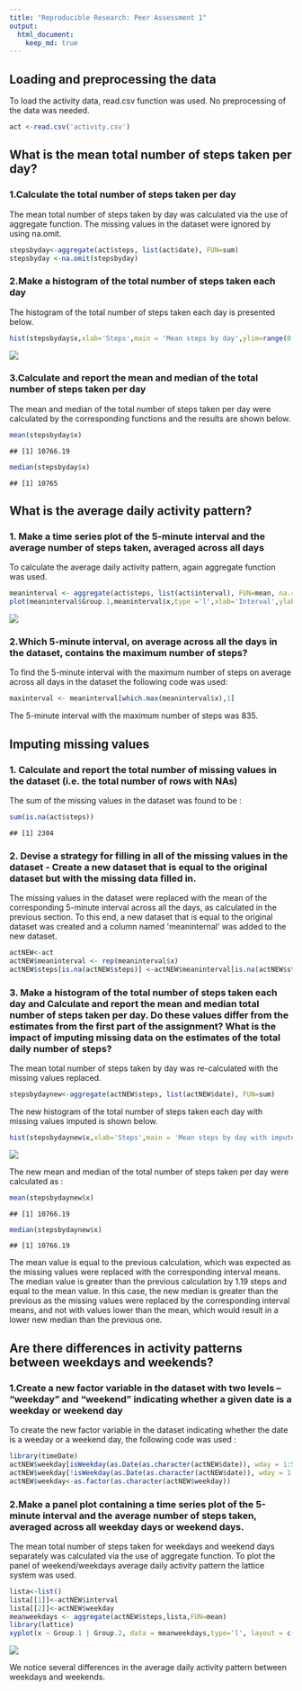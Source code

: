 ```yaml
---
title: "Reproducible Research: Peer Assessment 1"
output: 
  html_document:
    keep_md: true
---
```



## Loading and preprocessing the data
To load the activity data, read.csv function was used. No preprocessing of the data was needed.

```r
act <-read.csv('activity.csv')
```

## What is the mean total number of steps taken per day?
### 1.Calculate the total number of steps taken per day
The mean total number of steps taken by day was calculated via the use of aggregate function. The missing values in the dataset were ignored by using na.omit.


```r
stepsbyday<-aggregate(act$steps, list(act$date), FUN=sum)
stepsbyday <-na.omit(stepsbyday)
```
### 2.Make a histogram of the total number of steps taken each day
The histogram of the total number of steps taken each day is presented below.

```r
hist(stepsbyday$x,xlab='Steps',main = 'Mean steps by day',ylim=range(0:30))
```

![](PA1_template_files/figure-html/Mean_steps_by_day-1.png)<!-- -->

### 3.Calculate and report the mean and median of the total number of steps taken per day
The mean and median of the total number of steps taken per day were calculated by the corresponding functions and the results are shown below.

```r
mean(stepsbyday$x)
```

```
## [1] 10766.19
```

```r
median(stepsbyday$x)
```

```
## [1] 10765
```

## What is the average daily activity pattern?

### 1. Make a time series plot of the 5-minute interval and the average number of steps taken, averaged across all days
To calculate the average daily activity pattern, again aggregate function was used.

```r
meaninterval <- aggregate(act$steps, list(act$interval), FUN=mean, na.rm=T)
plot(meaninterval$Group.1,meaninterval$x,type ='l',xlab='Interval',ylab='Steps',main = 'Average number of steps per interval across all days')
```

![](PA1_template_files/figure-html/Average_daily_activity_pattern-1.png)<!-- -->

### 2.Which 5-minute interval, on average across all the days in the dataset, contains the maximum number of steps?

To find the 5-minute interval with the maximum number of steps on average across all days in the dataset the following code was used:

```r
maxinterval <- meaninterval[which.max(meaninterval$x),1]
```

The 5-minute interval with the maximum number of steps was 835. 

## Imputing missing values

### 1. Calculate and report the total number of missing values in the dataset (i.e. the total number of rows with NAs)
The sum of the missing values in the dataset was found to be :

```r
sum(is.na(act$steps))
```

```
## [1] 2304
```

### 2. Devise a strategy for filling in all of the missing values in the dataset - Create a new dataset that is equal to the original dataset but with the missing data filled in.
The missing values in the dataset were replaced with the mean of the corresponding 5-minute interval across all the days, as calculated in the previous section. To this end, a new dataset that is equal to the original dataset was created and a column named 'meaninternal' was added to the new dataset.


```r
actNEW<-act
actNEW$meaninterval <- rep(meaninterval$x)
actNEW$steps[is.na(actNEW$steps)] <-actNEW$meaninterval[is.na(actNEW$steps)]
```

### 3. Make a histogram of the total number of steps taken each day and Calculate and report the mean and median total number of steps taken per day. Do these values differ from the estimates from the first part of the assignment? What is the impact of imputing missing data on the estimates of the total daily number of steps?

The mean total number of steps taken by day was re-calculated with the missing values replaced.

```r
stepsbydaynew<-aggregate(actNEW$steps, list(actNEW$date), FUN=sum)
```

The new histogram of the total number of steps taken each day with missing values imputed is shown below. 

```r
hist(stepsbydaynew$x,xlab='Steps',main = 'Mean steps by day with imputed missing values',ylim=range(0:40))
```

![](PA1_template_files/figure-html/Mean_steps_by_day_with_imputed_missing_values-1.png)<!-- -->

The new mean and median of the total number of steps taken per day were calculated as :

```r
mean(stepsbydaynew$x)
```

```
## [1] 10766.19
```

```r
median(stepsbydaynew$x)
```

```
## [1] 10766.19
```

The mean value is equal to the previous calculation, which was expected as the missing values were replaced with the corresponding interval means. 
The median value is greater than the previous calculation by 1.19 steps and equal to the mean value. In this case, the new median is greater than the previous as the missing values were replaced by the corresponding interval means, and not with values lower than the mean, which would result in a lower new median than the previous one. 

## Are there differences in activity patterns between weekdays and weekends?

### 1.Create a new factor variable in the dataset with two levels – “weekday” and “weekend” indicating whether a given date is a weekday or weekend day
To create the new factor variable in the dataset indicating whether the date is a weeday or a weekend day, the following code was used :

```r
library(timeDate)
actNEW$weekday[isWeekday(as.Date(as.character(actNEW$date)), wday = 1:5)]<-'Weekday'
actNEW$weekday[!isWeekday(as.Date(as.character(actNEW$date)), wday = 1:5)]<-'Weekend'
actNEW$weekday<-as.factor(as.character(actNEW$weekday))
```

### 2.Make a panel plot containing a time series plot of the 5-minute interval and the average number of steps taken, averaged across all weekday days or weekend days.
The mean total number of steps taken for weekdays and weekend days separately was calculated via the use of aggregate function. To plot the panel of weekend/weekdays average daily activity pattern the lattice system was used.

```r
lista<-list()
lista[[1]]<-actNEW$interval
lista[[2]]<-actNEW$weekday
meanweekdays <- aggregate(actNEW$steps,lista,FUN=mean)
library(lattice)
xyplot(x ~ Group.1 | Group.2, data = meanweekdays,type='l', layout = c(1, 2),xlab='Interval',ylab='Number of steps',main='Average daily activity pattern for weekdays and weekends')
```

![](PA1_template_files/figure-html/Average_daily_activity_pattern_for_weekdays_and_weekends-1.png)<!-- -->

We notice several differences in the average daily activity pattern between weekdays and weekends.
